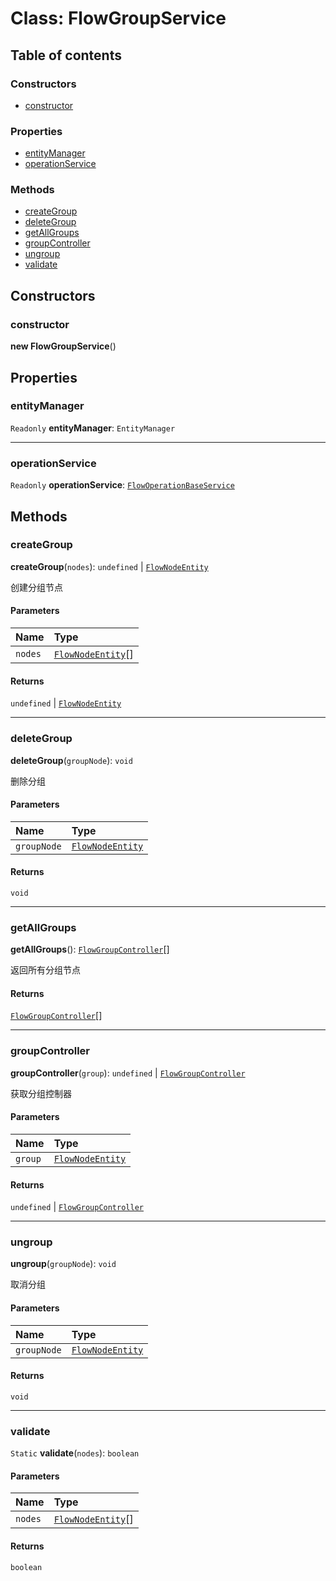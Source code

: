 # Class: FlowGroupService

## Table of contents

### Constructors

* [constructor](/en/auto-docs/document/classes/FlowGroupService.md#constructor)

### Properties

* [entityManager](/en/auto-docs/document/classes/FlowGroupService.md#entitymanager)
* [operationService](/en/auto-docs/document/classes/FlowGroupService.md#operationservice)

### Methods

* [createGroup](/en/auto-docs/document/classes/FlowGroupService.md#creategroup)
* [deleteGroup](/en/auto-docs/document/classes/FlowGroupService.md#deletegroup)
* [getAllGroups](/en/auto-docs/document/classes/FlowGroupService.md#getallgroups)
* [groupController](/en/auto-docs/document/classes/FlowGroupService.md#groupcontroller)
* [ungroup](/en/auto-docs/document/classes/FlowGroupService.md#ungroup)
* [validate](/en/auto-docs/document/classes/FlowGroupService.md#validate)

## Constructors

### constructor

**new FlowGroupService**()

## Properties

### entityManager

`Readonly` **entityManager**: `EntityManager`

***

### operationService

`Readonly` **operationService**: [`FlowOperationBaseService`](/en/auto-docs/document/variables/FlowOperationBaseService-1.md)

## Methods

### createGroup

**createGroup**(`nodes`): `undefined` | [`FlowNodeEntity`](/en/auto-docs/document/classes/FlowNodeEntity-1.md)

创建分组节点

#### Parameters

| Name | Type |
| :------ | :------ |
| `nodes` | [`FlowNodeEntity`](/en/auto-docs/document/classes/FlowNodeEntity-1.md)\[] |

#### Returns

`undefined` | [`FlowNodeEntity`](/en/auto-docs/document/classes/FlowNodeEntity-1.md)

***

### deleteGroup

**deleteGroup**(`groupNode`): `void`

删除分组

#### Parameters

| Name | Type |
| :------ | :------ |
| `groupNode` | [`FlowNodeEntity`](/en/auto-docs/document/classes/FlowNodeEntity-1.md) |

#### Returns

`void`

***

### getAllGroups

**getAllGroups**(): [`FlowGroupController`](/en/auto-docs/document/classes/FlowGroupController.md)\[]

返回所有分组节点

#### Returns

[`FlowGroupController`](/en/auto-docs/document/classes/FlowGroupController.md)\[]

***

### groupController

**groupController**(`group`): `undefined` | [`FlowGroupController`](/en/auto-docs/document/classes/FlowGroupController.md)

获取分组控制器

#### Parameters

| Name | Type |
| :------ | :------ |
| `group` | [`FlowNodeEntity`](/en/auto-docs/document/classes/FlowNodeEntity-1.md) |

#### Returns

`undefined` | [`FlowGroupController`](/en/auto-docs/document/classes/FlowGroupController.md)

***

### ungroup

**ungroup**(`groupNode`): `void`

取消分组

#### Parameters

| Name | Type |
| :------ | :------ |
| `groupNode` | [`FlowNodeEntity`](/en/auto-docs/document/classes/FlowNodeEntity-1.md) |

#### Returns

`void`

***

### validate

`Static` **validate**(`nodes`): `boolean`

#### Parameters

| Name | Type |
| :------ | :------ |
| `nodes` | [`FlowNodeEntity`](/en/auto-docs/document/classes/FlowNodeEntity-1.md)\[] |

#### Returns

`boolean`

